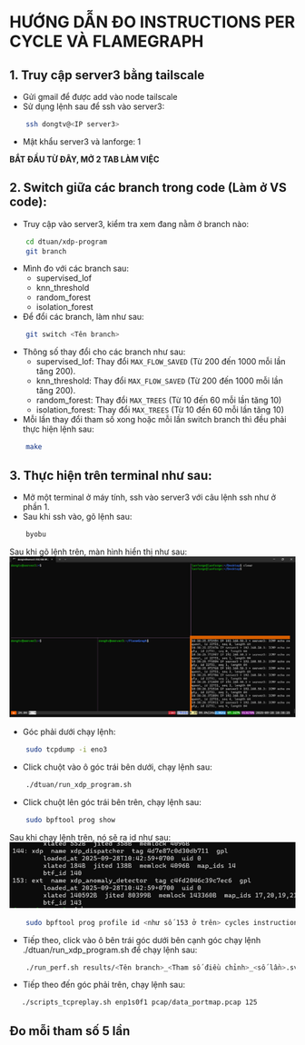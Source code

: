 # HƯỚNG DẪN ĐO INSTRUCTIONS PER CYCLE VÀ FLAMEGRAPH

## 1. Truy cập server3 bằng tailscale
- Gửi gmail để được add vào node tailscale
- Sử dụng lệnh sau để ssh vào server3: 
```bash
    ssh dongtv@<IP server3>
```
- Mật khẩu server3 và lanforge: 1   

**BẮT ĐẦU TỪ ĐÂY, MỞ 2 TAB LÀM VIỆC**
## 2. Switch giữa các branch trong code (Làm ở VS code):
- Truy cập vào server3, kiểm tra xem đang nằm ở branch nào:
```bash
    cd dtuan/xdp-program
    git branch
```
- Mình đo với các branch sau:
    + supervised_lof
    + knn_threshold
    + random_forest
    + isolation_forest
- Để đổi các branch, làm như sau:
```bash
    git switch <Tên branch>
```
- Thông số thay đổi cho các branch như sau:
    + supervised_lof: Thay đổi `MAX_FLOW_SAVED` (Từ 200 đến 1000 mỗi lần tăng 200).
    + knn_threshold: Thay đổi `MAX_FLOW_SAVED` (Từ 200 đến 1000 mỗi lần tăng 200).
    + random_forest: Thay đổi `MAX_TREES` (Từ 10 đến 60 mỗi lần tăng 10)
    + isolation_forest: Thay đổi `MAX_TREES` (Từ 10 đến 60 mỗi lần tăng 10)
- Mỗi lần thay đổi tham số xong hoặc mỗi lần switch branch thì đều phải thực hiện lệnh sau:
```bash
    make
```
## 3. Thực hiện trên terminal như sau:
- Mở một terminal ở máy tính, ssh vào server3 với câu lệnh ssh như ở phần 1.
- Sau khi ssh vào, gõ lệnh sau:
```bash
    byobu
```
Sau khi gõ lệnh trên, màn hình hiển thị như sau:
![Blabla](img/estimateblabla.png)

- Góc phải dưới chạy lệnh:
```bash
    sudo tcpdump -i eno3
```

- Click chuột vào ô góc trái bên dưới, chạy lệnh sau:
```bash
    ./dtuan/run_xdp_program.sh
```
- Click chuột lên góc trái bên trên, chạy lệnh sau:
```bash
    sudo bpftool prog show
```
Sau khi chạy lệnh trên, nó sẽ ra id như sau:
![Blablala](img/get_id.png)
```bash
    sudo bpftool prog profile id <như số 153 ở trên> cycles instructions llc_misses dtlb_misses >> results/log_<Tên branch>_<Tham số điều chỉnh>_<số lần>.txt
```

- Tiếp theo, click vào ô bên trái góc dưới bên cạnh góc chạy lệnh ./dtuan/run_xdp_program.sh để chạy lệnh sau:
```bash
    ./run_perf.sh results/<Tên branch>_<Tham số điều chỉnh>_<số lần>.svg 120
```

- Tiếp theo đến góc phải trên, chạy lệnh sau:
```bash
   ./scripts_tcpreplay.sh enp1s0f1 pcap/data_portmap.pcap 125 
```

## Đo mỗi tham số 5 lần